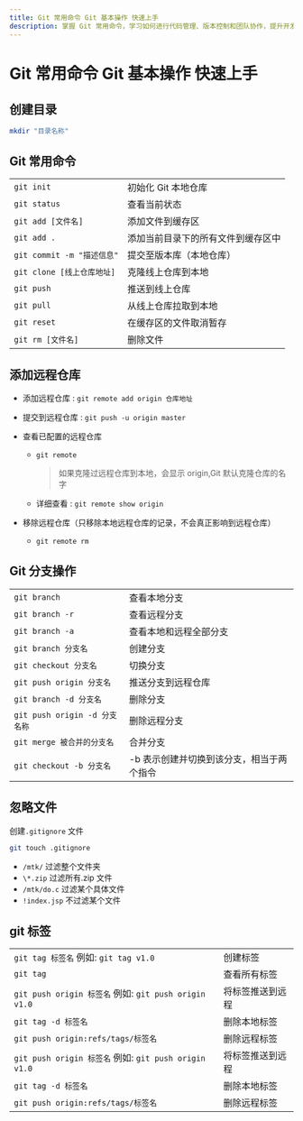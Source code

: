 ```yaml
---
title: Git 常用命令 Git 基本操作 快速上手
description: 掌握 Git 常用命令，学习如何进行代码管理、版本控制和团队协作，提升开发效率。
---
```


# Git 常用命令 Git 基本操作 快速上手

## 创建目录

```sh
mkdir "目录名称"
```

## Git 常用命令

|                            |                                    |
| -------------------------- | ---------------------------------- |
| `git init`                 | 初始化 Git 本地仓库                |
| `git status`               | 查看当前状态                       |
| `git add [文件名]`         | 添加文件到缓存区                   |
| `git add .`                | 添加当前目录下的所有文件到缓存区中 |
| `git commit -m "描述信息"` | 提交至版本库（本地仓库）           |
| `git clone [线上仓库地址]` | 克隆线上仓库到本地                 |
| `git push`                 | 推送到线上仓库                     |
| `git pull`                 | 从线上仓库拉取到本地               |
| `git reset`                | 在缓存区的文件取消暂存             |
| `git rm [文件名]`          | 删除文件                           |

## 添加远程仓库

- 添加远程仓库 : `git remote add origin 仓库地址`
- 提交到远程仓库 : `git push -u origin master`

- 查看已配置的远程仓库

  - `git remote`
    > 如果克隆过远程仓库到本地，会显示 origin,Git 默认克隆仓库的名字
  - 详细查看 : `git remote show origin`

- 移除远程仓库（只移除本地远程仓库的记录，不会真正影响到远程仓库）

  - `git remote rm`

## Git 分支操作

|                               |                                           |
| ----------------------------- | ----------------------------------------- |
| `git branch`                  | 查看本地分支                              |
| `git branch -r`               | 查看远程分支                              |
| `git branch -a`               | 查看本地和远程全部分支                    |
| `git branch 分支名`           | 创建分支                                  |
| `git checkout 分支名`         | 切换分支                                  |
| `git push origin 分支名`      | 推送分支到远程仓库                        |
| `git branch -d 分支名`        | 删除分支                                  |
| `git push origin -d 分支名称` | 删除远程分支                              |
| `git merge 被合并的分支名`    | 合并分支                                  |
| `git checkout -b 分支名`      | -b 表示创建并切换到该分支，相当于两个指令 |

## 忽略文件

创建`.gitignore` 文件

```sh
git touch .gitignore
```

- `/mtk/` 过滤整个文件夹
- `\*.zip` 过滤所有.zip 文件
- `/mtk/do.c` 过滤某个具体文件
- `!index.jsp` 不过滤某个文件

## git 标签

|                                                       |                  |
| ----------------------------------------------------- | ---------------- |
| `git tag 标签名` 例如: `git tag v1.0`                 | 创建标签         |
| `git tag`                                             | 查看所有标签     |
| `git push origin 标签名` 例如: `git push origin v1.0` | 将标签推送到远程 |
| `git tag -d 标签名`                                   | 删除本地标签     |
| `git push origin:refs/tags/标签名`                    | 删除远程标签     |
| `git push origin 标签名` 例如: `git push origin v1.0` | 将标签推送到远程 |
| `git tag -d 标签名`                                   | 删除本地标签     |
| `git push origin:refs/tags/标签名`                    | 删除远程标签     |
